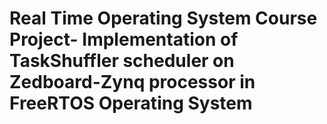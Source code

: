 # Real Time Operating System Course Project- Implementation of TaskShuffler scheduler on Zedboard-Zynq processor in FreeRTOS Operating System
